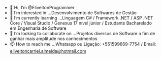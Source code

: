 - 👋 Hi, I’m @EliveltonProgrammer
- 👀 I’m interested in ...Desenvolvimento de Softwares de Gestão
- 🌱 I’m currently learning ...Linguagem C# / Framework .NET / ASP .NET Core / Visual Studio / Genexus 17 nível júnior / Estudante Bacharelado em Engenharia de Software
- 💞️ I’m looking to collaborate on ...Projetos diversos de Software a fim de ganhar mais amplitude nos conhecimentos
- 📫 How to reach me ...Whatsapp ou Ligação: +551599669-7754 / Email: eliveltoncarriel.almeida@hotmail.com

<!---
EliveltonProgrammer/EliveltonProgrammer is a ✨ special ✨ repository because its `README.md` (this file) appears on your GitHub profile.
You can click the Preview link to take a look at your changes.
--->
